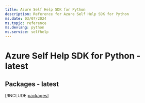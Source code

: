 ```yaml
---
title: Azure Self Help SDK for Python
description: Reference for Azure Self Help SDK for Python
ms.date: 03/07/2024
ms.topic: reference
ms.devlang: python
ms.service: selfhelp
---
```

# Azure Self Help SDK for Python - latest
## Packages - latest
[!INCLUDE [packages](self-help-index.md)]